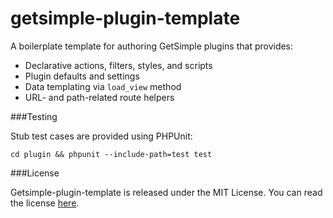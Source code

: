 getsimple-plugin-template
=========================

A boilerplate template for authoring GetSimple plugins that provides:

* Declarative actions, filters, styles, and scripts
* Plugin defaults and settings
* Data templating via `load_view` method
* URL- and path-related route helpers

###Testing

Stub test cases are provided using PHPUnit:

    cd plugin && phpunit --include-path=test test

###License

Getsimple-plugin-template is released under the MIT License. You can read the license [here](http://opensource.org/licenses/mit-license.php).